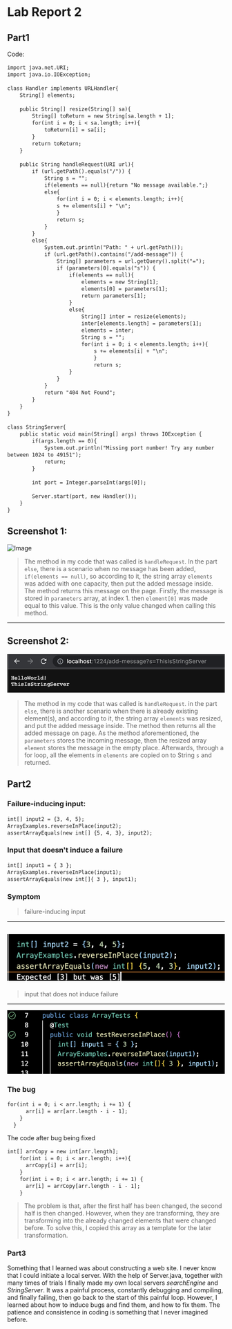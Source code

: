 # Lab Report 2
## Part1
Code:
```
import java.net.URI;
import java.io.IOException;

class Handler implements URLHandler{
    String[] elements;

    public String[] resize(String[] sa){
        String[] toReturn = new String[sa.length + 1];
        for(int i = 0; i < sa.length; i++){
            toReturn[i] = sa[i];
        }
        return toReturn;
    }

    public String handleRequest(URI url){
        if (url.getPath().equals("/")) {
            String s = "";
            if(elements == null){return "No message available.";}
            else{
                for(int i = 0; i < elements.length; i++){
                s += elements[i] + "\n";
                }
                return s;
            }   
        }
        else{
            System.out.println("Path: " + url.getPath());
            if (url.getPath().contains("/add-message")) {
                String[] parameters = url.getQuery().split("=");
                if (parameters[0].equals("s")) {
                    if(elements == null){
                        elements = new String[1];
                        elements[0] = parameters[1];
                        return parameters[1];
                    }
                    else{
                        String[] inter = resize(elements);
                        inter[elements.length] = parameters[1];
                        elements = inter;
                        String s = "";
                        for(int i = 0; i < elements.length; i++){
                            s += elements[i] + "\n";
                            }
                            return s;
                    }    
                }
            }
            return "404 Not Found";
        }
    }
}

class StringServer{
    public static void main(String[] args) throws IOException {
        if(args.length == 0){
            System.out.println("Missing port number! Try any number between 1024 to 49151");
            return;
        }

        int port = Integer.parseInt(args[0]);

        Server.start(port, new Handler());
    }
}
```
Screenshot 1:
---
![Image](LabReport3:ScreenShot1.png)
> The method in my code that was called is `handleRequest`. In the part `else`, there is a scenario when no message has been added, `if(elements == null)`, so according to it, the string array `elements` was added with one capacity, then put the added message inside. The method returns this message on the page. Firstly, the message is stored in `parameters` array, at index 1. then `element[0]` was made equal to this value. This is the only value changed when calling this method.
 ***
Screenshot 2:
---
![Image](https://github.com/HHHHHenry2468/cse15l-lab-reports/blob/main/LabReport3:ScreenShot2.png)
> The method in my code that was called is `handleRequest`. in the part `else`, there is another scenario when there is already existing element(s), and according to it, the string array `elements` was resized, and put the added message inside. The method then returns all the added message on page. As the method aforementioned, the `parameters` stores the incoming message, then the resized array `element` stores the message in the empty place. Afterwards, through a for loop, all the elements in `elements` are copied on to String `s` and returned.

## Part2
### Failure-inducing input:
```
int[] input2 = {3, 4, 5};
ArrayExamples.reverseInPlace(input2);
assertArrayEquals(new int[] {5, 4, 3}, input2);
```
### Input that doesn't induce a failure
```
int[] input1 = { 3 };
ArrayExamples.reverseInPlace(input1);
assertArrayEquals(new int[]{ 3 }, input1);
```
### Symptom
> failure-inducing input
---
![Image](https://github.com/HHHHHenry2468/cse15l-lab-reports/blob/main/reverseInPlace%20symptom1.png)
---
> input that does not induce failure
---
![Image](https://github.com/HHHHHenry2468/cse15l-lab-reports/blob/main/reversedInPlace%20normal.png)
### The bug
```
for(int i = 0; i < arr.length; i += 1) {
      arr[i] = arr[arr.length - i - 1];
    }
  }
```
The code after bug being fixed
```
int[] arrCopy = new int[arr.length];
    for(int i = 0; i < arr.length; i++){
      arrCopy[i] = arr[i];
    }
    for(int i = 0; i < arr.length; i += 1) {
      arr[i] = arrCopy[arr.length - i - 1];
    }
```
> The problem is that, after the first half has been changed, the second half is then changed. However, when they are transforming, they are transforming into the already changed elements that were changed before. To solve this, I copied this array as a template for the later transformation.
### Part3
Something that I learned was about constructing a web site. I never know that I could initiate a local server. With the help of Server.java, together with many times of trials I finally made my own local servers *searchEngine* and *StringServer*. It was a painful process, constantly debugging and compiling, and finally failing, then go back to the start of this painful loop. However, I learned about how to induce bugs and find them, and how to fix them. The patience and consistence in coding is something that I never imagined before. 

